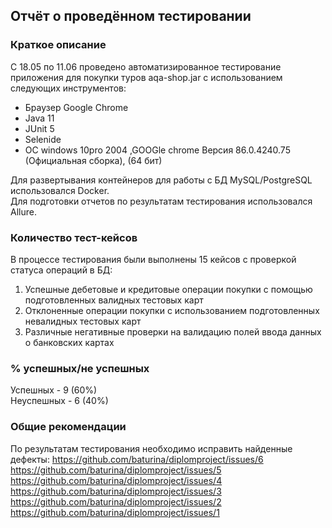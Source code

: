 ## Отчёт о проведённом тестировании

### Краткое описание
С 18.05 по 11.06 проведено  автоматизированное тестирование приложения для покупки туров aqa-shop.jar с использованием следующих инструментов:

* Браузер Google Chrome
* Java 11
* JUnit 5
* Selenide
* ОС  windows 10pro 2004 ,GOOGle chrome Версия 86.0.4240.75 (Официальная сборка), (64 бит)

Для развертывания контейнеров для работы с БД MySQL/PostgreSQL  использовался Docker.  
Для подготовки отчетов по результатам тестирования использовался Allure.

### Количество тест-кейсов
В процессе тестирования были выполнены 15 кейсов с проверкой статуса операций в БД:
1) Успешные дебетовые и кредитовые операции покупки с помощью подготовленных валидных тестовых карт
2) Отклоненные операции покупки с использованием подготовленных невалидных тестовых карт
3) Различные негативные проверки на валидацию полей ввода данных о банковских картах

### % успешных/не успешных
Успешных - 9 (60%)  
Неуспешных - 6 (40%)


### Общие рекомендации
По результатам тестирования необходимо исправить найденные дефекты:
https://github.com/baturina/diplomproject/issues/6
https://github.com/baturina/diplomproject/issues/5
https://github.com/baturina/diplomproject/issues/4
https://github.com/baturina/diplomproject/issues/3
https://github.com/baturina/diplomproject/issues/2
https://github.com/baturina/diplomproject/issues/1